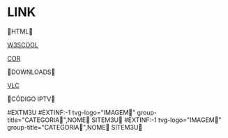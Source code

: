 # LINK

🔴HTML🔴

[W3SCOOL](https://www.w3schools.com/html/html5_audio.asp)


[COR](https://html-color-codes.info/Codigos-de-Cores-HTML/)



🔴DOWNLOADS🔴

[VLC](https://www.videolan.org/vlc/)



🔴CÓDIGO IPTV🔴

#EXTM3U
#EXTINF:-1 tvg-logo="IMAGEM🔴" group-title="CATEGORIA🔴",NOME🔴
SITEM3U🔴
#EXTINF:-1 tvg-logo="IMAGEM🔴" group-title="CATEGORIA🔴",NOME🔴
SITEM3U🔴
